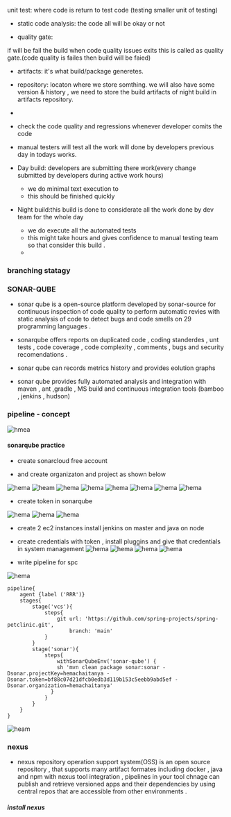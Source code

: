 unit test: where code is return to test code (testing smaller unit of testing)

* static code analysis:  the code all will be okay or not

* quality gate:

 if will be fail the build when code quality issues exits this is called as quality gate.(code quality is failes then build will be faied)

* artifacts: it's what build/package generetes.

* repository: locaton where we store somthing. we will also have some version & history , we need to store the build artifacts of night build in artifacts repository.

* 

* check the code quality and regressions whenever developer comits the code

* manual testers will test all the work will done by developers previous day in todays works.

* Day build: developers are submitting there work(every change submitted by developers during active work hours)
    * we do minimal text  execution to
    * this should be finished quickly

* Night build:this build is done to considerate all the work done by dev team for the whole day 
    * we do execute all the automated tests
    * this might take hours and gives confidence to manual testing team so that consider this build .
    * 



### branching statagy





### SONAR-QUBE  

* sonar qube is a open-source platform developed by sonar-source for continuous inspection of code quality to perform automatic revies with static analysis of code to detect bugs and code smells on 29 programming languages .

* sonarqube offers reports on duplicated code , coding standerdes , unt tests , code coverage , code complexity , comments , bugs and security recomendations .

* sonar qube can records metrics history and provides eolution graphs
* sonar qube provides fully automated analysis and integration with maven , ant ,gradle , MS build  and continuous integration tools (bamboo , jenkins , hudson)

### pipeline - concept

![hmea](./Images/pipeline.png)

#### sonarqube practice

* create sonarcloud free account
 
*  and create organizaton and project as shown below

![hema](./Images/1.png)
![heam](./Images/2.png)
![hema](./Images/3.png)
![hema](./Images/4.png)
![hema](./Images/5.png)
![hema](./Images/6.png)
![hema](./Images/7.png)
![hema](./Images/8.png)

* create token in sonarqube 

![hema](./Images/9.png)
![hema](./Images/10.png)
![hema](./Images/11.png)

*  create 2 ec2 instances install jenkins on master and java  on  node

* create credentials with token , install pluggins and give that credentials in system management
![hema](./Images/12.png)
![hema](./Images/13.png)
![hema](./Images/14.png)
![hema](./Images/15.png)

* write pipeline for spc

![hema](./Images/16.png)

```
pipeline{
    agent {label ('RRR')}
    stages{
        stage('vcs'){
            steps{
                git url: 'https://github.com/spring-projects/spring-petclinic.git',
                    branch: 'main'
            }
        }
        stage('sonar'){
            steps{
                withSonarQubeEnv('sonar-qube') {
                sh 'mvn clean package sonar:sonar -Dsonar.projectKey=hemachaitanya -Dsonar.token=bf88c07d21dfcb0edb3d119b153c5eebb9abd5ef -Dsonar.organization=hemachaitanya'
              }
            }
        }
    }
}
```
![heam](./Images/17.png)

### nexus

* nexus repository operation support system(OSS) is an open source repository  , that supports many artifact formates including docker , java and npm with nexus tool integration , pipelines in your tool chnage can publish and retrieve versioned apps   and their dependencies by using central repos  that are accessible from other environments .

##### install nexus 











